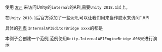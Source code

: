 使用 [`友元`](https://docs.microsoft.com/zh-cn/dotnet/standard/assembly/friend) 来访问Unity的`internal`的API,需要`Unity 2018.1`以上。

在`Unity 2018.1`后官方添加了一些`友元`,可以让我们用来当作胶水来访问``API

具体的[列表](https://github.com/Unity-Technologies/UnityCsReference/blob/2018.1/Editor/Mono/AssemblyInfo/AssemblyInfo.cs)
`InternalAPIEditorBridge xxxx`的都是


本例子会创建一个范例,范例使用`Unity.InternalAPIEngineBridge.006`来进行演示